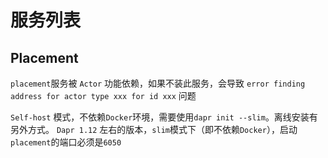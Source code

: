 # 服务列表

## Placement

`placement`服务被 `Actor` 功能依赖，如果不装此服务，会导致 `error finding address for actor type xxx for id xxx` 问题

`Self-host` 模式，不依赖`Docker`环境，需要使用`dapr init --slim`。离线安装有另外方式。
`Dapr 1.12` 左右的版本，`slim`模式下（即不依赖`Docker`），启动`placement`的端口必须是`6050`